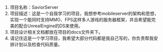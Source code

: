 1. 项目名称：SaviorServer
2. 项目描述：这是一个自我学习的项目，我想参考mobileserver的架构和思想，实现一个能同时支持MMO、FPS这样多人游戏的服务器框架，并且希望能完美的配合UnrealEngine的DS来使用。
3. 项目设计相关文档都放在项目的docs文件夹下。
4. 请记住这是一个学习项目，我希望大部分代码都是我自己写的，你负责帮我安排计划以及检查代码质量。

